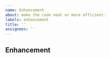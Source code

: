 ```yaml
---
name: Enhancement
about: make the code neat or more efficient.
labels: enhancement
title: ''
assignees: ''
---
```


## Enhancement